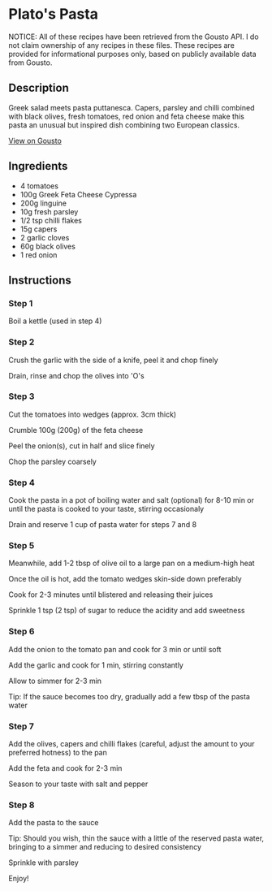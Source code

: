 # Plato's Pasta

NOTICE: All of these recipes have been retrieved from the Gousto API. I do not claim ownership of any recipes in these files. These recipes are provided for informational purposes only, based on publicly available data from Gousto.

## Description

Greek salad meets pasta puttanesca. Capers, parsley and chilli combined with black olives, fresh tomatoes, red onion and feta cheese make this pasta an unusual but inspired dish combining two European classics.

[View on Gousto](https://www.gousto.co.uk/recipes/cookbook/platos-pasta)

## Ingredients

- 4 tomatoes
- 100g Greek Feta Cheese Cypressa
- 200g linguine
- 10g fresh parsley
- 1/2 tsp chilli flakes
- 15g capers
- 2 garlic cloves
- 60g black olives 
- 1 red onion

## Instructions

### Step 1

Boil a kettle (used in step 4)

### Step 2

Crush the garlic with the side of a knife, peel it and chop finely


Drain, rinse and chop the olives into 'O's

### Step 3

Cut the tomatoes into wedges (approx. 3cm thick)


Crumble 100g <span class="text-danger">(200g)</span> of the feta cheese


Peel the onion<span class="text-danger">(s)</span>, cut in half and slice finely


Chop the parsley coarsely

### Step 4

Cook the pasta in a pot of boiling water and salt (optional) for 8-10 min or until the pasta is cooked to your taste, stirring occasionaly


Drain and reserve 1 cup of pasta water for steps 7 and 8

### Step 5

Meanwhile, add 1-2 tbsp of olive oil to a large pan on a medium-high heat


Once the oil is hot, add the tomato wedges skin-side down preferably


Cook for 2-3 minutes until blistered and releasing their juices


Sprinkle 1 tsp <span class="text-danger">(2 tsp)</span> of sugar to reduce the acidity and add sweetness

### Step 6

Add the onion to the tomato pan and cook for 3 min or until soft


Add the garlic and cook for 1 min, stirring constantly


Allow to simmer for 2-3 min


Tip: If the sauce becomes too dry, gradually add a few tbsp of the pasta water

### Step 7

Add the olives, capers and chilli flakes (careful, adjust the amount to your preferred hotness) to the pan


Add the feta and cook for 2-3 min


Season to your taste with salt and pepper

### Step 8

Add the pasta to the sauce


Tip: Should you wish, thin the sauce with a little of the reserved pasta water, bringing to a simmer and reducing to desired consistency 


Sprinkle with parsley


Enjoy!

